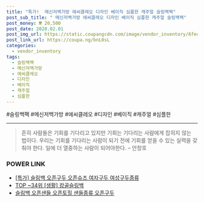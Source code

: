 ```yaml
--- 
title: "특가!  메신저백가방 에씨클레오 디자인 베이직 심플한 캐주얼 슬링백팩" 
post_sub_title: " 메신저백가방 에씨클레오 디자인 베이직 심플한 캐주얼 슬링백팩" 
post_money: ₩ 20,500 
post_date: 2020.02.01 
post_img_url: https://static.coupangcdn.com/image/vendor_inventory/6fec/cca5227b4bc213596ad3d7b8dba9886747a1396e9b99c67194658851aa55.jpg 
post_link_url: https://coupa.ng/bnL0sL 
categories: 
  - vendor_inventory 
tags: 
  - 슬링백팩 
  - 메신저백가방 
  - 에씨클레오 
  - 디자인 
  - 베이직 
  - 캐주얼 
  - 심플한 
--- 
```

  #슬링백팩 #메신저백가방 #에씨클레오 #디자인 #베이직 #캐주얼 #심플한 
<hr> 

> 흔히 사람들은 기회를 기다리고 있지만 기회는 기다리는 사람에게 잡히지 않는 법이다. 우리는 기회를 기다리는 사람이 되기 전에 기회를 얻을 수 있는 실력을 갖춰야 한다. 일에 더 열중하는 사람이 되어야한다. – 안창호 


### POWER LINK

* <a href="https://blog.naver.com/santokki14/221791679287" target="_blank">[특가] 슬링백 오픈구두 오픈슈즈 여자구두 여성구두종류</a>
* <a href="https://blog.naver.com/fasyy4321/221782524626" target="_blank"> TOP ~34위 [생활] 캉골슬링백</a>
* <a href="https://blog.naver.com/fasyy4321/221790169613" target="_blank">슬링백 오픈샌들 오픈토힐 샌들종류 오픈구두</a>
